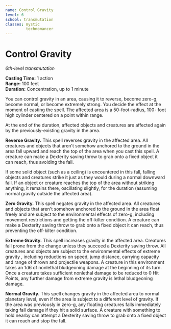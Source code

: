 ```yaml
---
name: Control Gravity
level: 6
school: transmutation
classes: mystic
         technomancer
---
```


# Control Gravity

_6th-level transmutation_ 

**Casting Time:** 1 action    
**Range:** 100 feet    
**Duration:** Concentration, up to 1 minute 

You can control gravity in an area, causing it to reverse, become zero-g, become normal, or become extremely strong. You decide the effect at the moment of casting the spell. The affected area is a 50-foot-radius, 100- foot high cylinder centered on a point within range.

At the end of the duration, affected objects and creatures are affected again by the previously-existing gravity in the area.

**Reverse Gravity.** This spell reverses gravity in the affected area. All creatures and objects that aren't somehow anchored to the ground in the area fall upward and reach the top of the area when you cast this spell. A creature can make a Dexterity saving throw to grab onto a fixed object it can reach, thus avoiding the fall.

If some solid object (such as a ceiling) is encountered in this fall, falling objects and creatures strike it just as they would during a normal downward fall. If an object or creature reaches the top of the area without striking anything, it remains there, oscillating slightly, for the duration (assuming normal gravity outside the affected area).

**Zero Gravity.** This spell negates gravity in the affected area. All creatures and objects that aren't somehow anchored to the ground in the area float freely and are subject to the environmental effects of zero-g, including movement restrictions and getting the off-kilter condition. A creature can make a Dexterity saving throw to grab onto a fixed object it can reach, thus preventing the off-kilter condition.

**Extreme Gravity.** This spell increases gravity in the affected area. Creatures fall prone from the change unless they succeed a Dexterity saving throw. All creatures and objects are subject to the environmental effects of extreme gravity , including reductions on speed, jump distance, carrying capacity and range of thrown and projectile weapons. A creature in this environment takes an 1d6 of nonlethal bludgeoning damage at the beginning of its turn. Once a creature takes sufficient nonlethal damage to be reduced to 0 Hit Points, any further damage from extreme gravity is lethal bludgeoning damage.

**Normal Gravity.** This spell changes gravity in the affected area to normal planetary level, even if the area is subject to a different level of gravity. If the area was previously in zero-g, any floating creatures falls immediately taking fall damage if they hit a solid surface. A creature with something to hold nearby can attempt a Dexterity saving throw to grab onto a fixed object it can reach and stop the fall.